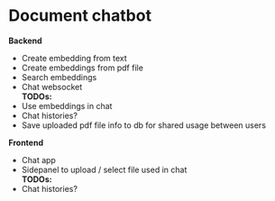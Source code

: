 # Document chatbot


**Backend**  
- Create embedding from text  
- Create embeddings from pdf file  
- Search embeddings  
- Chat websocket  
**TODOs:**  
- Use embeddings in chat  
- Chat histories?
- Save uploaded pdf file info to db for shared usage between users  

**Frontend**  
- Chat app  
- Sidepanel to upload / select file used in chat  
**TODOs:**  
- Chat histories?  
